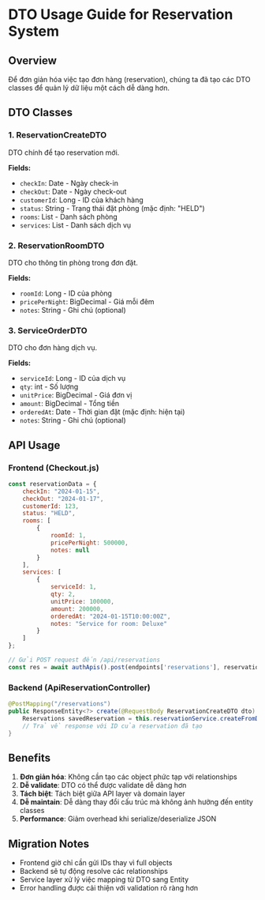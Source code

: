 # DTO Usage Guide for Reservation System

## Overview
Để đơn giản hóa việc tạo đơn hàng (reservation), chúng ta đã tạo các DTO classes để quản lý dữ liệu một cách dễ dàng hơn.

## DTO Classes

### 1. ReservationCreateDTO
DTO chính để tạo reservation mới.

**Fields:**
- `checkIn`: Date - Ngày check-in
- `checkOut`: Date - Ngày check-out  
- `customerId`: Long - ID của khách hàng
- `status`: String - Trạng thái đặt phòng (mặc định: "HELD")
- `rooms`: List<ReservationRoomDTO> - Danh sách phòng
- `services`: List<ServiceOrderDTO> - Danh sách dịch vụ

### 2. ReservationRoomDTO
DTO cho thông tin phòng trong đơn đặt.

**Fields:**
- `roomId`: Long - ID của phòng
- `pricePerNight`: BigDecimal - Giá mỗi đêm
- `notes`: String - Ghi chú (optional)

### 3. ServiceOrderDTO
DTO cho đơn hàng dịch vụ.

**Fields:**
- `serviceId`: Long - ID của dịch vụ
- `qty`: int - Số lượng
- `unitPrice`: BigDecimal - Giá đơn vị
- `amount`: BigDecimal - Tổng tiền
- `orderedAt`: Date - Thời gian đặt (mặc định: hiện tại)
- `notes`: String - Ghi chú (optional)

## API Usage

### Frontend (Checkout.js)
```javascript
const reservationData = {
    checkIn: "2024-01-15",
    checkOut: "2024-01-17", 
    customerId: 123,
    status: "HELD",
    rooms: [
        {
            roomId: 1,
            pricePerNight: 500000,
            notes: null
        }
    ],
    services: [
        {
            serviceId: 1,
            qty: 2,
            unitPrice: 100000,
            amount: 200000,
            orderedAt: "2024-01-15T10:00:00Z",
            notes: "Service for room: Deluxe"
        }
    ]
};

// Gửi POST request đến /api/reservations
const res = await authApis().post(endpoints['reservations'], reservationData);
```

### Backend (ApiReservationController)
```java
@PostMapping("/reservations")
public ResponseEntity<?> create(@RequestBody ReservationCreateDTO dto) {
    Reservations savedReservation = this.reservationService.createFromDTO(dto);
    // Trả về response với ID của reservation đã tạo
}
```

## Benefits

1. **Đơn giản hóa**: Không cần tạo các object phức tạp với relationships
2. **Dễ validate**: DTO có thể được validate dễ dàng hơn
3. **Tách biệt**: Tách biệt giữa API layer và domain layer
4. **Dễ maintain**: Dễ dàng thay đổi cấu trúc mà không ảnh hưởng đến entity classes
5. **Performance**: Giảm overhead khi serialize/deserialize JSON

## Migration Notes

- Frontend giờ chỉ cần gửi IDs thay vì full objects
- Backend sẽ tự động resolve các relationships
- Service layer xử lý việc mapping từ DTO sang Entity
- Error handling được cải thiện với validation rõ ràng hơn

